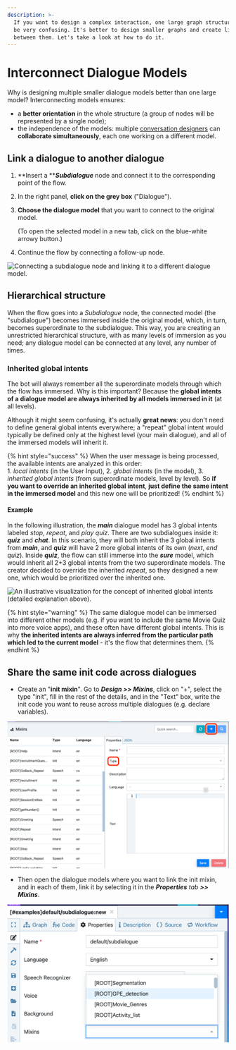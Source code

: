 ```yaml
---
description: >-
  If you want to design a complex interaction, one large graph structure could
  be very confusing. It's better to design smaller graphs and create links
  between them. Let's take a look at how to do it.
---
```


# Interconnect Dialogue Models

Why is designing multiple smaller dialogue models better than one large model? Interconnecting models ensures:

* a **better orientation** in the whole structure (a group of nodes will be represented by a single node);
* the independence of the models: multiple [conversation designers](broken-reference) can **collaborate simultaneously**, each one working on a different model.

## Link a dialogue to another dialogue

1. **Insert a **_**Subdialogue**_ node and connect it to the corresponding point of the flow.
2. In the right panel, **click on the grey box** ("Dialogue").
3.  **Choose the dialogue model** that you want to connect to the original model.

    (To open the selected model in a new tab, click on the blue-white arrowy button.)
4. Continue the flow by connecting a follow-up node.

![Connecting a subdialogue node and linking it to a different dialogue model.](../../.gitbook/assets/subdg.gif)

## **Hierarchical structure**

When the flow goes into a _Subdialogue_ node, the connected model (the "subdialogue") becomes immersed inside the original model, which, in turn, becomes superordinate to the subdialogue. This way, you are creating an unrestricted hierarchical structure, with as many levels of immersion as you need; any dialogue model can be connected at any level, any number of times.

### Inherited global intents

The bot will always remember all the superordinate models through which the flow has immersed. Why is this important? Because the **global intents of a dialogue model are always inherited by all models immersed in it** (at all levels).

Although it might seem confusing, it's actually **great news**: you don't need to define general global intents everywhere; a "repeat" global intent would typically be defined only at the highest level (your main dialogue), and all of the immersed models will inherit it.

{% hint style="success" %}
When the user message is being processed, the available intents are analyzed in this order:\
1\. _local intents_ (in the User Input), 2. _global intents_ (in the model), 3. _inherited global intents_ (from superordinate models, level by level). So **if you want to override an inherited global intent**, **just define the same intent in the immersed model** and this new one will be prioritized!
{% endhint %}

#### Example

In the following illustration, the _**main**_ dialogue model has 3 global intents labeled _stop_, _repeat_, and _play quiz_. There are two subdialogues inside it: _**quiz**_ and _**chat**_. In this scenario, they will both inherit the 3 global intents from _**main**_, and _**quiz**_ will have 2 more global intents of its own (_next_, _end quiz_). Inside _**quiz**_, the flow can still immerse into the _**sure**_ model, which would inherit all 2+3 global intents from the two superordinate models. The creator decided to override the inherited _repeat_, so they designed a new one, which would be prioritized over the inherited one.

![An illustrative visualization for the concept of inherited global intents (detailed explanation above). ](../../.gitbook/assets/untitled-presentation-1b-.png)

{% hint style="warning" %}
The same dialogue model can be immersed into different other models (e.g. if you want to include the same Movie Quiz into more voice apps), and these often have different global intents. This is why **the inherited intents are always inferred from the particular path which led to the current model** - it's the flow that determines them.
{% endhint %}

## Share the same init code across dialogues

* Create an "**init mixin**". Go to _**Design >> Mixins**_, click on "+", select the type "init", fill in the rest of the details, and in the "Text" box, write the init code you want to reuse across multiple dialogues (e.g. declare variables).

![](<../../.gitbook/assets/image (99).png>)

* Then open the dialogue models where you want to link the init mixin, and in each of them, link it by selecting it in the _**Properties** tab **>> Mixins**_.

![](<../../.gitbook/assets/image (97).png>)
